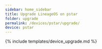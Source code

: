 ```yaml
---
sidebar: home_sidebar
title: Upgrade LineageOS on pstar
folder: upgrade
permalink: /devices/pstar/upgrade/
device: pstar
---
```

{% include templates/device_upgrade.md %}

